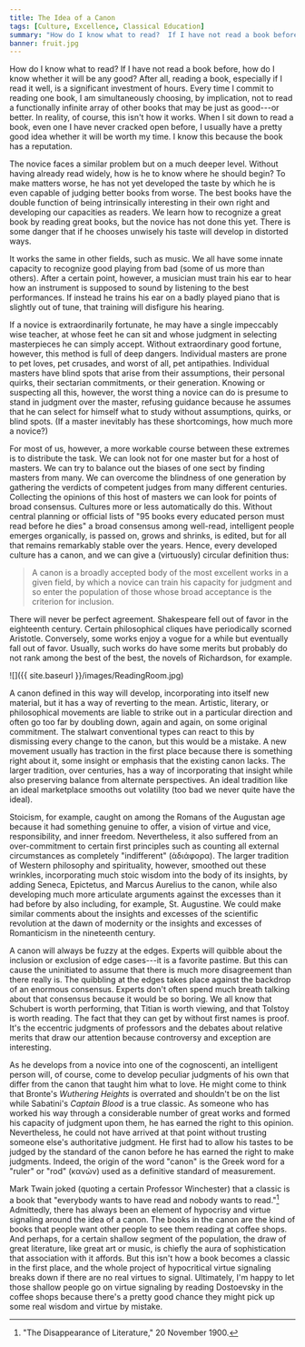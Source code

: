 ```yaml
---
title: The Idea of a Canon
tags: [Culture, Excellence, Classical Education]
summary: "How do I know what to read?  If I have not read a book before, how do I know whether it will be any good?  After all, reading a book, especially if I read it well, is a significant investment of hours.  Every time I commit to reading one book, I am simultaneously choosing, by implication, not to read a functionally infinite array of other books that may be just as good---or better.  In reality, of course, this isn't how it works.  When I sit down to read a book, even one I have never cracked open before, I usually have a pretty good idea whether it will be worth my time.  I know this because the book has a reputation."
banner: fruit.jpg
---
```




How do I know what to read?  If I have not read a book before, how do I know whether it will be any good?  After all, reading a book, especially if I read it well, is a significant investment of hours.  Every time I commit to reading one book, I am simultaneously choosing, by implication, not to read a functionally infinite array of other books that may be just as good---or better.  In reality, of course, this isn't how it works.  When I sit down to read a book, even one I have never cracked open before, I usually have a pretty good idea whether it will be worth my time.  I know this because the book has a reputation.

The novice faces a similar problem but on a much deeper level.  Without having already read widely, how is he to know where he should begin?  To make matters worse, he has not yet developed the taste by which he is even capable of judging better books from worse.  The best books have the double function of being intrinsically interesting in their own right and developing our capacities as readers.  We learn how to recognize a great book by reading great books, but the novice has not done this yet.  There is some danger that if he chooses unwisely his taste will develop in distorted ways.<!--more-->

It works the same in other fields, such as music.  We all have some innate capacity to recognize good playing from bad (some of us more than others).  After a certain point, however, a musician must train his ear to hear how an instrument is supposed to sound by listening to the best performances.  If instead he trains his ear on a badly played piano that is slightly out of tune, that training will disfigure his hearing.

If a novice is extraordinarily fortunate, he may have a single impeccably wise teacher, at whose feet he can sit and whose judgment in selecting masterpieces he can simply accept.  Without extraordinary good fortune, however, this method is full of deep dangers.  Individual masters are prone to pet loves, pet crusades, and worst of all, pet antipathies.  Individual masters have blind spots that arise from their assumptions, their personal quirks, their sectarian commitments, or their generation.  Knowing or suspecting all this, however, the worst thing a novice can do is presume to stand in judgment over the master, refusing guidance because he assumes that he can select for himself what to study without assumptions, quirks, or blind spots.  (If a master inevitably has these shortcomings, how much more a novice?)

For most of us, however, a more workable course between these extremes is to distribute the task.  We can look not for one master but for a host of masters.  We can try to balance out the biases of one sect by finding masters from many.  We can overcome the blindness of one generation by gathering the verdicts of competent judges from many different centuries.  Collecting the opinions of this host of masters we can look for points of broad consensus.  Cultures more or less automatically do this.  Without central planning or official lists of "95 books every educated person must read before he dies" a broad consensus among well-read, intelligent people emerges organically, is passed on, grows and shrinks, is edited, but for all that remains remarkably stable over the years.  Hence, every developed culture has a canon, and we can give a (virtuously) circular definition thus:

> A canon is a broadly accepted body of the most excellent works in
> a given field, by which a novice can train his capacity for
> judgment and so enter the population of those whose broad
> acceptance is the criterion for inclusion.

There will never be perfect agreement.  Shakespeare fell out of favor in the eighteenth century.  Certain philosophical cliques have periodically scorned Aristotle.  Conversely, some works enjoy a vogue for a while but eventually fall out of favor.  Usually, such works do have some merits but probably do not rank among the best of the best, the novels of Richardson, for example.

![]({{ site.baseurl }}/images/ReadingRoom.jpg)

A canon defined in this way will develop, incorporating into itself new material, but it has a way of reverting to the mean.  Artistic, literary, or philosophical movements are liable to strike out in a particular direction and often go too far by doubling down, again and again, on some original commitment.  The stalwart conventional types can react to this by dismissing every change to the canon, but this would be a mistake.  A new movement usually has traction in the first place because there is something right about it, some insight or emphasis that the existing canon lacks.  The larger tradition, over centuries, has a way of incorporating that insight while also preserving balance from alternate perspectives.  An ideal tradition like an ideal marketplace smooths out volatility (too bad we never quite have the ideal).

Stoicism, for example, caught on among the Romans of the Augustan age because it had something genuine to offer, a vision of virtue and vice, responsibility, and inner freedom.  Nevertheless, it also suffered from an over-commitment to certain first principles such as counting all external circumstances as completely "indifferent" (ἀδιάφορα).  The larger tradition of Western philosophy and spirituality, however, smoothed out these wrinkles, incorporating much stoic wisdom into the body of its insights, by adding Seneca, Epictetus, and Marcus Aurelius to the canon, while also developing much more articulate arguments against the excesses than it had before by also including, for example, St. Augustine.  We could make similar comments about the insights and excesses of the scientific revolution at the dawn of modernity or the insights and excesses of Romanticism in the nineteenth century.

A canon will always be fuzzy at the edges.  Experts will quibble about the inclusion or exclusion of edge cases---it is a favorite pastime.  But this can cause the uninitiated to assume that there is much more disagreement than there really is.  The quibbling at the edges takes place against the backdrop of an enormous consensus.  Experts don't often spend much breath talking about that consensus because it would be so boring.  We all know that Schubert is worth performing, that Titian is worth viewing, and that Tolstoy is worth reading.  The fact that they can get by without first names is proof.  It's the eccentric judgments of professors and the debates about relative merits that draw our attention because controversy and exception are interesting.

As he develops from a novice into one of the cognoscenti, an intelligent person will, of course, come to develop peculiar judgments of his own that differ from the canon that taught him what to love.  He might come to think that Bronte's *Wuthering Heights* is overrated and shouldn't be on the list while Sabatini's *Captain Blood* is a true classic.  As someone who has worked his way through a considerable number of great works and formed his capacity of judgment upon them, he has earned the right to this opinion.  Nevertheless, he could not have arrived at that point without trusting someone else's authoritative judgment.  He first had to allow his tastes to be judged by the standard of the canon before he has earned the right to make judgments.  Indeed, the origin of the word "canon" is the Greek word for a "ruler" or "rod" (κανών) used as a definitive standard of measurement.

Mark Twain joked (quoting a certain Professor Winchester) that a classic is a book that "everybody wants to have read and nobody wants to read."[^eA]  Admittedly, there has always been an element of hypocrisy and virtue signaling around the idea of a canon.  The books in the canon are the kind of books that people want other people to see them reading at coffee shops.  And perhaps, for a certain shallow segment of the population, the draw of great literature, like great art or music, is chiefly the aura of sophistication that association with it affords.  But this isn't how a book becomes a classic in the first place, and the whole project of hypocritical virtue signaling breaks down if there are no real virtues to signal.  Ultimately, I'm happy to let those shallow people go on virtue signaling by reading Dostoevsky in the coffee shops because there's a pretty good chance they might pick up some real wisdom and virtue by mistake.

  [^eA]: "The Disappearance of Literature," 20 November 1900.




